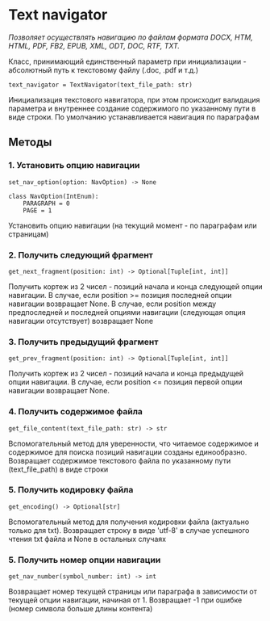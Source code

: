 # Text navigator

_Позволяет осуществлять навигацию по файлам формата DOCX, HTM, HTML, PDF, FB2, EPUB, XML, ODT, DOC, RTF, TXT._

Класс, принимающий единственный параметр при инициализации - абсолютный путь к текстовому файлу (.doc, .pdf и т.д.)

```
text_navigator = TextNavigator(text_file_path: str)
```
Инициализация текстового навигатора, при этом происходит валидация параметра
и внутреннее создание содержимого по указанному пути в виде строки. По умолчанию
устанавливается навигация по параграфам

## Методы

### 1. Установить опцию навигации
```
set_nav_option(option: NavOption) -> None
```
```
class NavOption(IntEnum):
    PARAGRAPH = 0
    PAGE = 1
```
Установить опцию навигации (на текущий момент - по параграфам или страницам)
### 2. Получить следующий фрагмент
```
get_next_fragment(position: int) -> Optional[Tuple[int, int]]
```
Получить кортеж из 2 чисел - позиций начала и конца следующей опции навигации.
В случае, если position >= позиция последней опции навигации возвращает None.
В случае, если position между предпоследней и последней опциями навигации
(следующая опция навигации отсутствует) возвращает None
### 3. Получить предыдущий фрагмент
```
get_prev_fragment(position: int) -> Optional[Tuple[int, int]]
```
Получить кортеж из 2 чисел - позиций начала и конца предыдущей опции навигации.
В случае, если position <= позиция первой опции навигации возвращает None.
### 4. Получить содержимое файла
```
get_file_content(text_file_path: str) -> str
```
Вспомогательный метод для уверенности, что читаемое содержимое
и содержимое для поиска позиций навигации созданы единообразно.
Возвращает содержимое текстового файла по указанному пути 
(text_file_path) в виде строки
### 5. Получить кодировку файла
```
get_encoding() -> Optional[str]
```
Вспомогательный метод для получения кодировки файла
(актуально только для txt). Возвращает строку в виде
'utf-8' в случае успешного чтения txt файла и None в
остальных случаях
### 5. Получить номер опции навигации
```
get_nav_number(symbol_number: int) -> int
```
Возвращает номер текущей страницы или параграфа
в зависимости от текущей опции навигации, начиная от 1.
Возвращает -1 при ошибке (номер символа больше длины контента)